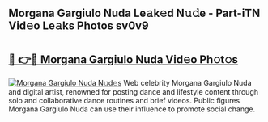 ## Morgana Gargiulo Nuda Le𝚊k𝚎d N𝚞𝚍e - Part-iTN Vid𝚎o Le𝚊ks Photos sv0v9

# <h2><a href="http://fbd04kt.evod.top/?m=Morgana+Gargiulo+Nuda">🔗 👉🔴 Morgana Gargiulo Nuda Vid𝚎o Ph𝚘t𝚘s</a></h2>

[![Morgana Gargiulo Nuda N𝚞d𝚎s](https://i.imgur.com/8V9OHl7.gif)](http://fbd04kt.evod.top/?m=Morgana+Gargiulo+Nuda)
Web celebrity Morgana Gargiulo Nuda and digital artist, renowned for posting dance and lifestyle content through solo and collaborative dance routines and brief videos. Public figures Morgana Gargiulo Nuda can use their influence to promote social change. 

